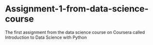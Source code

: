# Assignment-1-from-data-science-course

The first assignment from the data science course on Coursera called Introduction to Data Science with Python
